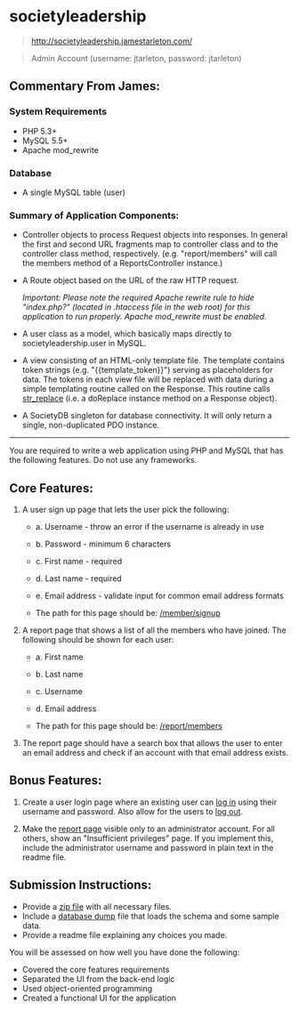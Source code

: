 # societyleadership
 > http://societyleadership.jamestarleton.com/

 > Admin Account (username: jtarleton, password: jtarleton)

## Commentary From James:

### System Requirements
 -    PHP 5.3+
 -    MySQL 5.5+
 -    Apache mod_rewrite

### Database
 -    A single MySQL table (user)

### Summary of Application Components:

 -	  Controller objects to process Request objects into responses. In general the first and second URL fragments map to controller class 
      and to the controller class method, respectively. (e.g. "report/members" will call the members method of a ReportsController instance.)

 -	  A Route object based on the URL of the raw HTTP request.  

	  *Important: Please note the required Apache rewrite rule to hide "index.php?" (located in .htaccess file in the web root) for this 
	  application to run properly. Apache mod_rewrite must be enabled.*

 -	  A user class as a model, which basically maps directly to societyleadership.user in MySQL.

 -	  A view consisting of an HTML-only template file.  The template contains token strings (e.g. "{{template_token}}") serving as placeholders for data.
	  The tokens in each view file will be replaced with data during a simple templating routine called on the Response.  This routine calls [str_replace](http://php.net/manual/en/function.str-replace.php) (i.e. a doReplace instance method on a Response object).

 -	  A SocietyDB singleton for database connectivity. It will only return a single, non-duplicated PDO instance.

----------------------------

You are required to write a web application using PHP and MySQL that has the following
features. Do not use any frameworks.

## Core Features:
1. A user sign up page that lets the user pick the following:
	 -	  a. Username - throw an error if the username is already in use
	 -	  b. Password - minimum 6 characters
	 -	  c. First name - required
	 -	  d. Last name - required
	 -	  e. Email address - validate input for common email address formats

	 -	  The path for this page should be: [/member/signup](http://societyleadership.jamestarleton.com/member/signup)

2. A report page that shows a list of all the members who have joined. The following should
be shown for each user:
	 -	  a. First name
	 -	  b. Last name
	 -	  c. Username
	 -	  d. Email address

	 -	  The path for this page should be: [/report/members](http://societyleadership.jamestarleton.com/report/members)

3. The report page should have a search box that allows the user to enter an email address
and check if an account with that email address exists.

## Bonus Features:

1. Create a user login page where an existing user can [log in](http://societyleadership.jamestarleton.com/member/login) using their username and
password. Also allow for the users to [log out](http://societyleadership.jamestarleton.com/member/logout).

2. Make the [report page](http://societyleadership.jamestarleton.com/report/members) visible only to an administrator account. For all others, show an
"Insufficient privileges" page. If you implement this, include the administrator username
and password in plain text in the readme file.

## Submission Instructions:
	
 -	  Provide a [zip file](https://github.com/jtarleton/societyleadership/archive/master.zip) with all necessary files.
 -	  Include a [database dump](https://raw.githubusercontent.com/jtarleton/societyleadership/master/societydb.sql) file that loads the schema and some sample data.
 -	  Provide a readme file explaining any choices you made.

You will be assessed on how well you have done the following:

 -	  Covered the core features requirements
 -	  Separated the UI from the back-end logic
 -	  Used object-oriented programming
 -	  Created a functional UI for the application
